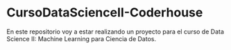 # CursoDataScienceII-Coderhouse
En este repositorio voy a estar realizando un proyecto para el curso de Data Science II: Machine Learning para Ciencia de Datos. 
